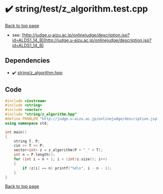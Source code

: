 <!-- mathjax config similar to math.stackexchange -->
<script type="text/javascript" async
  src="https://cdnjs.cloudflare.com/ajax/libs/mathjax/2.7.5/MathJax.js?config=TeX-MML-AM_CHTML">
</script>
<script type="text/x-mathjax-config">
  MathJax.Hub.Config({
    TeX: { equationNumbers: { autoNumber: "AMS" }},
    tex2jax: {
      inlineMath: [ ['$','$'] ],
      processEscapes: true
    },
    "HTML-CSS": { matchFontHeight: false },
    displayAlign: "left",
    displayIndent: "2em"
  });
</script>

<script type="text/javascript" src="https://cdnjs.cloudflare.com/ajax/libs/jquery/3.4.1/jquery.min.js"></script>
<script src="https://cdn.jsdelivr.net/npm/jquery-balloon-js@1.1.2/jquery.balloon.min.js" integrity="sha256-ZEYs9VrgAeNuPvs15E39OsyOJaIkXEEt10fzxJ20+2I=" crossorigin="anonymous"></script>
<script type="text/javascript" src="../../../assets/js/copy-button.js"></script>
<link rel="stylesheet" href="../../../assets/css/copy-button.css" />


# :heavy_check_mark: string/test/z_algorithm.test.cpp


[Back to top page](../../../index.html)

* see: [http://judge.u-aizu.ac.jp/onlinejudge/description.jsp?id=ALDS1_14_B](http://judge.u-aizu.ac.jp/onlinejudge/description.jsp?id=ALDS1_14_B)


## Dependencies
* :heavy_check_mark: [string/z_algorithm.hpp](../../../library/string/z_algorithm.hpp.html)


## Code
```cpp
#include <iostream>
#include <string>
#include <vector>
#include "string/z_algorithm.hpp"
#define PROBLEM "http://judge.u-aizu.ac.jp/onlinejudge/description.jsp?id=ALDS1_14_B"
using namespace std;

int main()
{
    string T, P;
    cin >> T >> P;
    vector<int> z = z_algorithm(P + "_" + T);
    int n = P.length();
    for (int i = n + 1; i < (int)z.size(); i++)
    {
        if (z[i] == n) printf("%d\n", i - n - 1);
    }
}
```

[Back to top page](../../../index.html)

